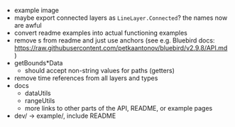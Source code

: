 - example image
- maybe export connected layers as `LineLayer.Connected`? the names now are awful
- convert readme examples into actual functioning examples
- remove <a>s from readme and just use anchors (see e.g. Bluebird docs: https://raw.githubusercontent.com/petkaantonov/bluebird/v2.9.8/API.md)
- getBounds*Data
  - should accept non-string values for paths (getters)
- remove time references from all layers and types
- docs
  - dataUtils
  - rangeUtils
  - more links to other parts of the API, README, or example pages
- dev/ -> example/, include README
